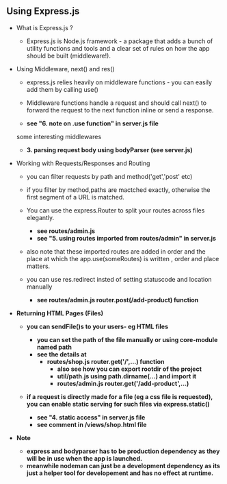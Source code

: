 ## Using Express.js 

- What is Express.js ?

  - Express.js is Node.js framework - a package that adds a bunch of utility functions
    and tools and a clear set of rules on how the app should be built (middleware!).

- Using Middleware, next() and res()

  - express.js relies heavily on middleware functions - you can easily add them by calling
    use()

  - Middleware functions handle a request and should call next() to forward the request
    to the next function inline or send a response.

  - <b>see "6. note on .use function" in
    server.js file</b>

  some interesting middlewares

  - <b>3. parsing request body using bodyParser (see server.js)</b>

- Working with Requests/Responses and Routing

  - you can filter requests by path and method('get','post' etc)

  - if you filter by method,paths are mactched exactly, otherwise the first segment of a URL is matched.

  - You can use the express.Router to split your routes across files elegantly.

    - <b>see routes/admin.js</b>
    - <b>see "5. using routes imported from routes/admin" in server.js</b>

  - also note that these imported routes are added in order and the place at which the app.use(someRoutes) is written , order and place matters.

  - you can use res.redirect insted of setting statuscode and location manually
    - <b>see routes/admin.js router.post(/add-product) function

- Returning HTML Pages (Files)

  - you can sendFile()s to your users- eg HTML files

    - you can set the path of the file manually or using core-module named path
    - see the details at
      - <b> routes/shop.js router.get('/',...) function </b>
        - also see how you can export rootdir of the project
        - <b> util/path.js using path.dirname(...)
          and import it
        - <b> routes/admin.js router.get('/add-product',...)

  - if a request is directly made for a file (eg a css file is requested), you can enable static serving for such files via express.static()
    - see "4. static access" in server.js file
    - see comment in /views/shop.html file

- Note
  - express and bodyparser has to be production dependency as they will be in use when the app is launched.
  - meanwhile nodeman can just be a development dependency as its just a helper tool for developement and has no effect at runtime.
